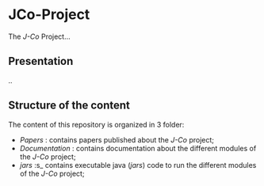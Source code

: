# JCo-Project
The _J-Co_ Project...

## Presentation
..

## Structure of the content
The content of this repository is organized in 3 folder:
 * _Papers_ : contains papers published about the _J-Co_ project;
 * _Documentation_ : contains documentation about the different modules of the _J-Co_ project;
 * _jars_ :s_ contains executable java (_jars_) code to run the different modules of the _J-Co_ project; 

